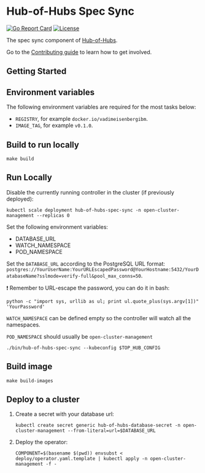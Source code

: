 [comment]: # ( Copyright Contributors to the Open Cluster Management project )

# Hub-of-Hubs Spec Sync

[![Go Report Card](https://goreportcard.com/badge/github.com/open-cluster-management/hub-of-hubs-spec-sync)](https://goreportcard.com/report/github.com/open-cluster-management/hub-of-hubs-spec-sync)
[![License](https://img.shields.io/github/license/open-cluster-management/hub-of-hubs-spec-sync)](/LICENSE)

The spec sync component of [Hub-of-Hubs](https://github.com/open-cluster-management/hub-of-hubs).

Go to the [Contributing guide](CONTRIBUTING.md) to learn how to get involved.

## Getting Started

## Environment variables

The following environment variables are required for the most tasks below:

* `REGISTRY`, for example `docker.io/vadimeisenbergibm`.
* `IMAGE_TAG`, for example `v0.1.0`.

## Build to run locally

```
make build
```

## Run Locally

Disable the currently running controller in the cluster (if previously deployed):

```
kubectl scale deployment hub-of-hubs-spec-sync -n open-cluster-management --replicas 0
```

Set the following environment variables:

* DATABASE_URL
* WATCH_NAMESPACE
* POD_NAMESPACE

Set the `DATABASE_URL` according to the PostgreSQL URL format: `postgres://YourUserName:YourURLEscapedPassword@YourHostname:5432/YourDatabaseName?sslmode=verify-full&pool_max_conns=50`.

:exclamation: Remember to URL-escape the password, you can do it in bash:

```
python -c "import sys, urllib as ul; print ul.quote_plus(sys.argv[1])" 'YourPassword'
```

`WATCH_NAMESPACE` can be defined empty so the controller will watch all the namespaces.

`POD_NAMESPACE` should usually be `open-cluster-management`

```
./bin/hub-of-hubs-spec-sync --kubeconfig $TOP_HUB_CONFIG
```

## Build image

```
make build-images
```

## Deploy to a cluster

1.  Create a secret with your database url:

    ```
    kubectl create secret generic hub-of-hubs-database-secret -n open-cluster-management --from-literal=url=$DATABASE_URL
    ```

1.  Deploy the operator:

    ```
    COMPONENT=$(basename $(pwd)) envsubst < deploy/operator.yaml.template | kubectl apply -n open-cluster-management -f -
    ```
